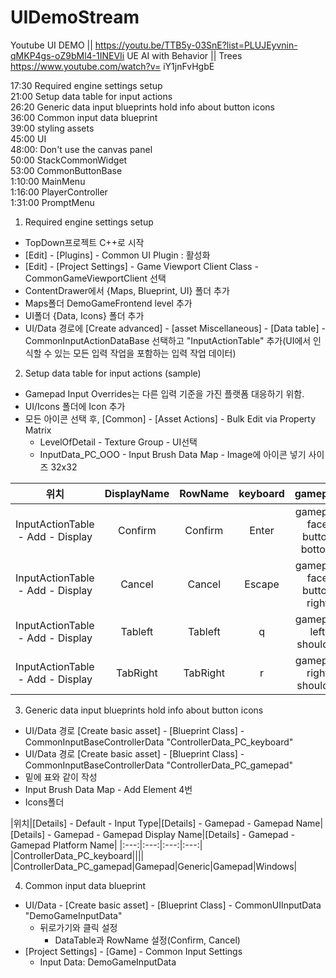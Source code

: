 # UIDemoStream
Youtube UI DEMO || https://youtu.be/TTB5y-03SnE?list=PLUJEyvnin-qMKP4gs-oZ9bMl4-1INEVIi 
UE AI with Behavior || Trees https://www.youtube.com/watch?v= iY1jnFvHgbE

17:30 Required engine settings setup <br/>
21:00 Setup data table for input actions <br/>
26:20 Generic data input blueprints hold info about button icons <br/>
36:00 Common input data blueprint <br/>
39:00 styling assets <br/>
45:00 UI <br/>
48:00: Don't use the canvas panel <br/>
50:00 StackCommonWidget <br/>
53:00 CommonButtonBase <br/>
1:10:00 MainMenu <br/>
1:16:00 PlayerController <br/>
1:31:00 PromptMenu <br/>


1. Required engine settings setup <br/>
  * TopDown프로젝트 C++로 시작
  * [Edit] - [Plugins] - Common UI Plugin : 활성화
  * [Edit] - [Project Settings] - Game Viewport Client Class - CommonGameViewportClient 선택
  * ContentDrawer에서 {Maps, Blueprint, UI} 폴더 추가
  * Maps폴더 DemoGameFrontend level 추가
  * UI폴더 {Data, Icons} 폴더 추가
  * UI/Data 경로에 [Create advanced] - [asset Miscellaneous] - [Data table] - CommonInputActionDataBase 선택하고 "InputActionTable" 추가(UI에서 인식할 수 있는 모든 입력 작업을 포함하는 입력 작업 데이터)

2. Setup data table for input actions (sample)<br/>
  * Gamepad Input Overrides는 다른 입력 기준을 가진 플랫폼 대응하기 위함.
  * UI/Icons 폴더에 Icon 추가
  * 모든 아이콘 선택 후, [Common] - [Asset Actions] - Bulk Edit via Property Matrix 
    * LevelOfDetail - Texture Group - UI선택
    * InputData_PC_OOO - Input Brush Data Map - Image에 아이콘 넣기 사이즈 32x32
  
|위치|DisplayName|RowName|keyboard|gamepad|
|:---:|:---:|:---:|:---:|:---:|
|InputActionTable - Add - Display|Confirm|Confirm|Enter|gamepad face button bottom|
|InputActionTable - Add - Display|Cancel|Cancel|Escape|gamepad face button right|
|InputActionTable - Add - Display|Tableft|Tableft|q|gamepad left shoulder|
|InputActionTable - Add - Display|TabRight|TabRight|r|gamepad right shoulder|

3. Generic data input blueprints hold info about button icons <br/>
  * UI/Data 경로 [Create basic asset] - [Blueprint Class] - CommonInputBaseControllerData  "ControllerData_PC_keyboard"
  * UI/Data 경로 [Create basic asset] - [Blueprint Class] - CommonInputBaseControllerData  "ControllerData_PC_gamepad"
  * 밑에 표와 같이 작성
  * Input Brush Data Map - Add Element 4번
  * Icons폴더

|위치|[Details] - Default - Input Type|[Details] - Gamepad - Gamepad Name|[Details] - Gamepad - Gamepad Display Name|[Details] - Gamepad - Gamepad Platform Name|
|:---:|:---:|:---:|:---:|
|ControllerData_PC_keyboard||||
|ControllerData_PC_gamepad|Gamepad|Generic|Gamepad|Windows|

4. Common input data blueprint <br/>
 * UI/Data - [Create basic asset] - [Blueprint Class] - CommonUIInputData "DemoGameInputData"
   * 뒤로가기와 클릭 설정
     * DataTable과 RowName 설정(Confirm, Cancel)
 * [Project Settings] - [Game] - Common Input Settings
   * Input Data: DemoGameInputData

